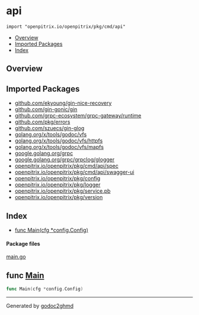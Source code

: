 # api
`import "openpitrix.io/openpitrix/pkg/cmd/api"`

* [Overview](#pkg-overview)
* [Imported Packages](#pkg-imports)
* [Index](#pkg-index)

## <a name="pkg-overview">Overview</a>

## <a name="pkg-imports">Imported Packages</a>

- [github.com/ekyoung/gin-nice-recovery](https://godoc.org/github.com/ekyoung/gin-nice-recovery)
- [github.com/gin-gonic/gin](https://godoc.org/github.com/gin-gonic/gin)
- [github.com/grpc-ecosystem/grpc-gateway/runtime](https://godoc.org/github.com/grpc-ecosystem/grpc-gateway/runtime)
- [github.com/pkg/errors](https://godoc.org/github.com/pkg/errors)
- [github.com/szuecs/gin-glog](https://godoc.org/github.com/szuecs/gin-glog)
- [golang.org/x/tools/godoc/vfs](https://godoc.org/golang.org/x/tools/godoc/vfs)
- [golang.org/x/tools/godoc/vfs/httpfs](https://godoc.org/golang.org/x/tools/godoc/vfs/httpfs)
- [golang.org/x/tools/godoc/vfs/mapfs](https://godoc.org/golang.org/x/tools/godoc/vfs/mapfs)
- [google.golang.org/grpc](https://godoc.org/google.golang.org/grpc)
- [google.golang.org/grpc/grpclog/glogger](https://godoc.org/google.golang.org/grpc/grpclog/glogger)
- [openpitrix.io/openpitrix/pkg/cmd/api/spec](https://godoc.org/openpitrix.io/openpitrix/pkg/cmd/api/spec)
- [openpitrix.io/openpitrix/pkg/cmd/api/swagger-ui](https://godoc.org/openpitrix.io/openpitrix/pkg/cmd/api/swagger-ui)
- [openpitrix.io/openpitrix/pkg/config](https://godoc.org/openpitrix.io/openpitrix/pkg/config)
- [openpitrix.io/openpitrix/pkg/logger](https://godoc.org/openpitrix.io/openpitrix/pkg/logger)
- [openpitrix.io/openpitrix/pkg/service.pb](https://godoc.org/openpitrix.io/openpitrix/pkg/service.pb)
- [openpitrix.io/openpitrix/pkg/version](https://godoc.org/openpitrix.io/openpitrix/pkg/version)

## <a name="pkg-index">Index</a>
* [func Main(cfg \*config.Config)](#Main)

#### <a name="pkg-files">Package files</a>
[main.go](./main.go) 

## <a name="Main">func</a> [Main](./main.go#L33)
``` go
func Main(cfg *config.Config)
```

- - -
Generated by [godoc2ghmd](https://github.com/GandalfUK/godoc2ghmd)